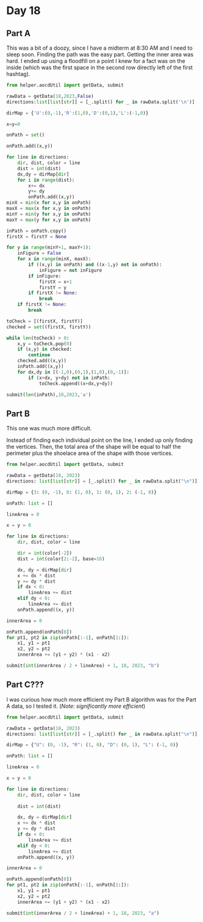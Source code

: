 # Day 18

## Part A

This was a bit of a doozy, since I have a midterm at 8:30 AM and I need to sleep soon. Finding the path was the easy part. Getting the inner area was hard. I ended up using a floodfill on a point I knew for a fact was on the inside (which was the first space in the second row directly left of the first hashtag).
```python
from helper.aocdUtil import getData, submit

rawData = getData(18,2023,False)
directions:list[list[str]] = [_.split() for _ in rawData.split('\n')]

dirMap = {'U':(0,-1),'R':(1,0),'D':(0,1),'L':(-1,0)}

x=y=0

onPath = set()

onPath.add((x,y))

for line in directions:
    dir, dist, color = line
    dist = int(dist)
    dx,dy = dirMap[dir]
    for i in range(dist):
        x+= dx
        y+= dy
        onPath.add((x,y))
minX = min(x for x,y in onPath)
maxX = max(x for x,y in onPath)
minY = min(y for x,y in onPath)
maxY = max(y for x,y in onPath)

inPath = onPath.copy()
firstX = firstY = None

for y in range(minY+1, maxY+1):
    inFigure = False
    for x in range(minX, maxX):
        if ((x,y) in onPath) and ((x-1,y) not in onPath):
            inFigure = not inFigure
        if inFigure:
            firstX = x+1
            firstY = y
        if firstX != None:
            break
    if firstX != None:
        break

toCheck = [(firstX, firstY)]
checked = set((firstX, firstY))

while len(toCheck) > 0:
    x,y = toCheck.pop(0)
    if (x,y) in checked:
        continue
    checked.add((x,y))
    inPath.add((x,y))
    for dx,dy in [(-1,0),(0,1),(1,0),(0,-1)]:
        if (x+dx, y+dy) not in inPath:
            toCheck.append((x+dx,y+dy)) 

submit(len(inPath),18,2023,'a')
```

## Part B

This one was much more difficult.

Instead of finding each individual point on the line, I ended up only finding the vertices. Then, the total area of the shape will be equal to half the perimeter plus the shoelace area of the shape with those vertices. 

```python
from helper.aocdUtil import getData, submit

rawData = getData(18, 2023)
directions: list[list[str]] = [_.split() for _ in rawData.split("\n")]

dirMap = {3: (0, -1), 0: (1, 0), 1: (0, 1), 2: (-1, 0)}

onPath: list = []

lineArea = 0

x = y = 0

for line in directions:
    dir, dist, color = line

    dir = int(color[-2])
    dist = int(color[2:-2], base=16)

    dx, dy = dirMap[dir]
    x += dx * dist
    y += dy * dist
    if dx < 0:
        lineArea += dist
    elif dy < 0:
        lineArea += dist
    onPath.append((x, y))

innerArea = 0

onPath.append(onPath[0])
for pt1, pt2 in zip(onPath[:-1], onPath[1:]):
    x1, y1 = pt1
    x2, y2 = pt2
    innerArea += (y1 + y2) * (x1 - x2)

submit(int(innerArea / 2 + lineArea) + 1, 18, 2023, "b")
```

## Part C???

I was curious how much more efficient my Part B algorithm was for the Part A data, so I tested it. (*Note: significantly more efficient*)

```python
from helper.aocdUtil import getData, submit

rawData = getData(18, 2023)
directions: list[list[str]] = [_.split() for _ in rawData.split("\n")]

dirMap = {"U": (0, -1), "R": (1, 0), "D": (0, 1), "L": (-1, 0)}

onPath: list = []

lineArea = 0

x = y = 0

for line in directions:
    dir, dist, color = line
    
    dist = int(dist)

    dx, dy = dirMap[dir]
    x += dx * dist
    y += dy * dist
    if dx < 0:
        lineArea += dist
    elif dy < 0:
        lineArea += dist
    onPath.append((x, y))

innerArea = 0

onPath.append(onPath[0])
for pt1, pt2 in zip(onPath[:-1], onPath[1:]):
    x1, y1 = pt1
    x2, y2 = pt2
    innerArea += (y1 + y2) * (x1 - x2)

submit(int(innerArea / 2 + lineArea) + 1, 18, 2023, "a")
```